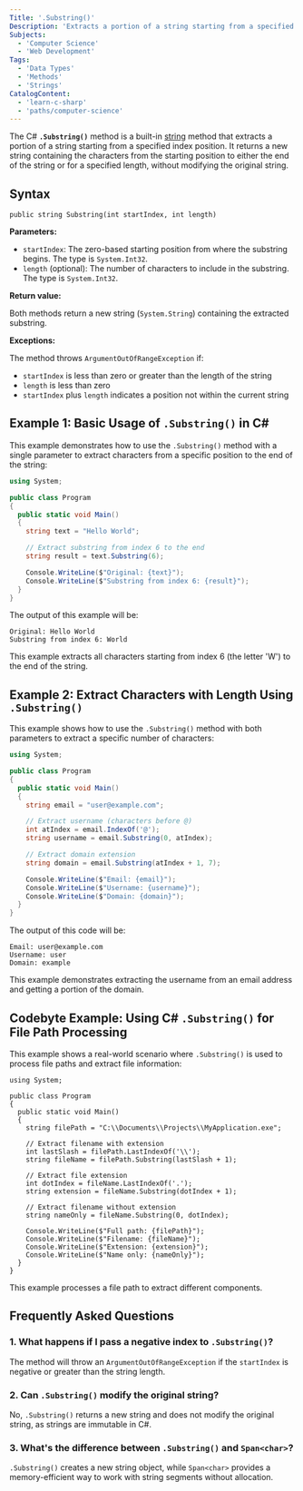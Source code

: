 ```yaml
---
Title: '.Substring()'
Description: 'Extracts a portion of a string starting from a specified index position.'
Subjects:
  - 'Computer Science'
  - 'Web Development'
Tags:
  - 'Data Types'
  - 'Methods'
  - 'Strings'
CatalogContent:
  - 'learn-c-sharp'
  - 'paths/computer-science'
---
```


The C# **`.Substring()`** method is a built-in [string](https://www.codecademy.com/resources/docs/c-sharp/strings) method that extracts a portion of a string starting from a specified index position. It returns a new string containing the characters from the starting position to either the end of the string or for a specified length, without modifying the original string.

## Syntax

```pseudo
public string Substring(int startIndex, int length)
```

**Parameters:**

- `startIndex`: The zero-based starting position from where the substring begins. The type is `System.Int32`.
- `length` (optional): The number of characters to include in the substring. The type is `System.Int32`.

**Return value:**

Both methods return a new string (`System.String`) containing the extracted substring.

**Exceptions:**

The method throws `ArgumentOutOfRangeException` if:

- `startIndex` is less than zero or greater than the length of the string
- `length` is less than zero
- `startIndex` plus `length` indicates a position not within the current string

## Example 1: Basic Usage of `.Substring()` in C#

This example demonstrates how to use the `.Substring()` method with a single parameter to extract characters from a specific position to the end of the string:

```cs
using System;

public class Program
{
  public static void Main()
  {
    string text = "Hello World";

    // Extract substring from index 6 to the end
    string result = text.Substring(6);

    Console.WriteLine($"Original: {text}");
    Console.WriteLine($"Substring from index 6: {result}");
  }
}
```

The output of this example will be:

```shell
Original: Hello World
Substring from index 6: World
```

This example extracts all characters starting from index 6 (the letter 'W') to the end of the string.

## Example 2: Extract Characters with Length Using `.Substring()`

This example shows how to use the `.Substring()` method with both parameters to extract a specific number of characters:

```cs
using System;

public class Program
{
  public static void Main()
  {
    string email = "user@example.com";

    // Extract username (characters before @)
    int atIndex = email.IndexOf('@');
    string username = email.Substring(0, atIndex);

    // Extract domain extension
    string domain = email.Substring(atIndex + 1, 7);

    Console.WriteLine($"Email: {email}");
    Console.WriteLine($"Username: {username}");
    Console.WriteLine($"Domain: {domain}");
  }
}
```

The output of this code will be:

```shell
Email: user@example.com
Username: user
Domain: example
```

This example demonstrates extracting the username from an email address and getting a portion of the domain.

## Codebyte Example: Using C# `.Substring()` for File Path Processing

This example shows a real-world scenario where `.Substring()` is used to process file paths and extract file information:

```codebyte/csharp
using System;

public class Program
{
  public static void Main()
  {
    string filePath = "C:\\Documents\\Projects\\MyApplication.exe";

    // Extract filename with extension
    int lastSlash = filePath.LastIndexOf('\\');
    string fileName = filePath.Substring(lastSlash + 1);

    // Extract file extension
    int dotIndex = fileName.LastIndexOf('.');
    string extension = fileName.Substring(dotIndex + 1);

    // Extract filename without extension
    string nameOnly = fileName.Substring(0, dotIndex);

    Console.WriteLine($"Full path: {filePath}");
    Console.WriteLine($"Filename: {fileName}");
    Console.WriteLine($"Extension: {extension}");
    Console.WriteLine($"Name only: {nameOnly}");
  }
}
```

This example processes a file path to extract different components.

## Frequently Asked Questions

### 1. What happens if I pass a negative index to `.Substring()`?

The method will throw an `ArgumentOutOfRangeException` if the `startIndex` is negative or greater than the string length.

### 2. Can `.Substring()` modify the original string?

No, `.Substring()` returns a new string and does not modify the original string, as strings are immutable in C#.

### 3. What's the difference between `.Substring()` and `Span<char>`?

`.Substring()` creates a new string object, while `Span<char>` provides a memory-efficient way to work with string segments without allocation.
